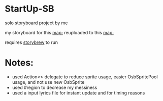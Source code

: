 # StartUp-SB

solo storyboard project by me

my storyboard for this [map:](http://osu.ppy.sh/b/1803623)
reuploaded to this [map:](http://osu.ppy.sh/b/3683586)

requires [storybrew](https://github.com/Damnae/storybrew) to run

# Notes:

- used Action<> delegate to reduce sprite usage, easier OsbSpritePool usage, and not use new OsbSprite
- used #region to decrease my messiness
- used a input lyrics file for instant update and for timing reasons